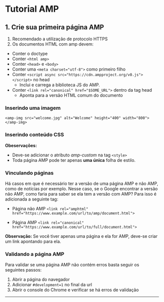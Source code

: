 # Tutorial AMP

## 1. Crie sua primeira página AMP

1. Recomendado a utilização de protocolo HTTPS
2. Os documentos HTML com amp devem:
* Conter o doctype
* Conter `<html amp>`
* Conter `<head>` e `<body>`
* Conter uma `<meta charset="utf-8">` como primeiro filho
* Conter `<script async src="https://cdn.ampproject.org/v0.js"></script>` no head
  * Inclui e carrega a biblioteca JS do AMP.
* Conter `<link rel="canonical" href="$SOME_URL">` dentro da tag head
  * Aponta para a versão HTML comum do documento

### Inserindo uma imagem
`<amp-img src="welcome.jpg" alt="Welcome" height="400" width="800"></amp-img>`

### Inserindo conteúdo CSS
**Obeservações:**
* Deve-se adicionar o atributo *amp-custom* na tag `<style>`
* Toda página AMP pode ter apenas **uma única** folha de estilo.

### Vinculando páginas
Há casos em que é necessário ter a versão de uma página AMP e não AMP, como de notícias por exemplo. Nesse caso, se o Google encontrar a versão não AMP, como faria para saber se ela tem a versão com AMP? Para isso é adicionada a seguinte tag:
* Página não AMP
`<link rel="amphtml" href="https://www.example.com/url/to/amp/document.html">`

* Página AMP
`<link rel="canonical" href="https://www.example.com/url/to/full/document.html">`

**Observação:** Se você tiver apenas uma página e ela for AMP, deve-se criar um link apontando para ela.

### Validando a página AMP
Para validar se uma página AMP não contém erros basta seguir os seguintes passos:
1. Abrir a página do navegador
2. Adicionar `#development=1` no final da url
3. Abrir o console do Chrome e verificar se há erros de validação

---
